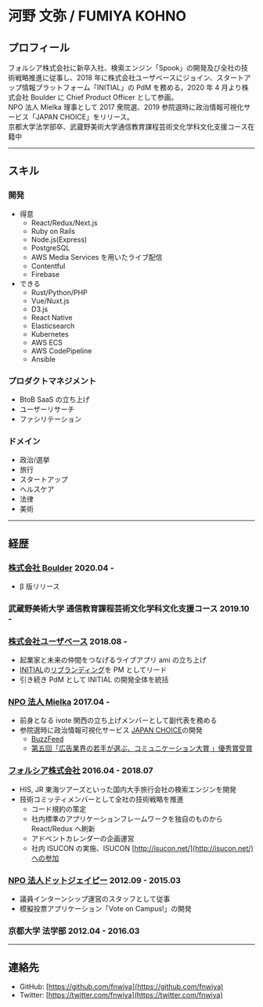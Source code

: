 # 河野 文弥 / FUMIYA KOHNO

## プロフィール

フォルシア株式会社に新卒入社、検索エンジン「Spook」の開発及び全社の技術戦略推進に従事し、2018 年に株式会社ユーザベースにジョイン、スタートアップ情報プラットフォーム「INITIAL」の PdM を務める。2020 年 4 月より株式会社 Boulder に Chief Product Officer として参画。  
NPO 法人 Mielka 理事として 2017 衆院選、2019 参院選時に政治情報可視化サービス「JAPAN CHOICE」をリリース。  
京都大学法学部卒、武蔵野美術大学通信教育課程芸術文化学科文化支援コース在籍中

---

## スキル

### 開発

- 得意
  - React/Redux/Next.js
  - Ruby on Rails
  - Node.js(Express)
  - PostgreSQL
  - AWS Media Services を用いたライブ配信
  - Contentful
  - Firebase
- できる
  - Rust/Python/PHP
  - Vue/Nuxt.js
  - D3.js
  - React Native
  - Elasticsearch
  - Kubernetes
  - AWS ECS
  - AWS CodePipeline
  - Ansible

### プロダクトマネジメント

- BtoB SaaS の立ち上げ
- ユーザーリサーチ
- ファシリテーション

### ドメイン

- 政治/選挙
- 旅行
- スタートアップ
- ヘルスケア
- 法律
- 美術

---

## 経歴

### [株式会社 Boulder](https://b-boulder.com/) 2020.04 -

- β 版リリース

### 武蔵野美術大学 通信教育課程芸術文化学科文化支援コース 2019.10 -

### [株式会社ユーザベース](https://www.uzabase.com/) 2018.08 -

- 起業家と未来の仲間をつなげるライブアプリ ami の立ち上げ
- [INITIAL](http://initial.inc/)の[リブランディング](https://www.uzabase.com/jp/news/initial-release/)を PM としてリード
- 引き続き PdM として INITIAL の開発全体を統括

### [NPO 法人 Mielka](mielka.org) 2017.04 -

- 前身となる ivote 関西の立ち上げメンバーとして副代表を務める
- 参院選時に政治情報可視化サービス [JAPAN CHOICE](http://japanchoice.jp/)の開発
  - [BuzzFeed](https://www.buzzfeed.com/jp/harunayamazaki/japan-choice)
  - [第五回「広告業界の若手が選ぶ、コミュニケーション大賞 」優秀賞受賞](http://www.jaaa.ne.jp/wp-content/uploads/2018/04/5603d76ba848cb962fb260253f8e7925.pdf)

### [フォルシア株式会社](http://www.forcia.com/) 2016.04 - 2018.07

- HIS, JR 東海ツアーズといった国内大手旅行会社の検索エンジンを開発
- 技術コミッティメンバーとして全社の技術戦略を推進
  - コード規約の策定
  - 社内標準のアプリケーションフレームワークを独自のものから React/Redux へ刷新
  - アドベントカレンダーの企画運営
  - 社内 ISUCON の実施、ISUCON [http://isucon.net/](http://isucon.net/)への参加

### [NPO 法人ドットジェイピー](http://www.dot-jp.or.jp/) 2012.09 - 2015.03

- 議員インターンシップ運営のスタッフとして従事
- 模擬投票アプリケーション「Vote on Campus!」の開発

### 京都大学 法学部 2012.04 - 2016.03

---

## 連絡先

- GitHub: [https://github.com/fnwiya](https://github.com/fnwiya)
- Twitter: [https://twitter.com/fnwiya](https://twitter.com/fnwiya)
